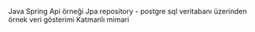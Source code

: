 Java Spring Api örneği
Jpa repository - postgre sql veritabanı üzerinden örnek veri gösterimi 
Katmanlı mimari

